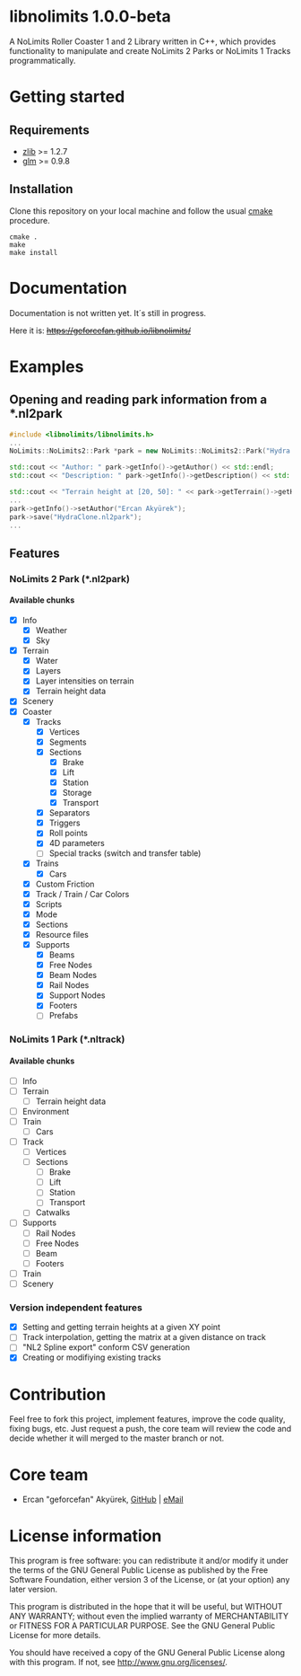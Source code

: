 # libnolimits 1.0.0-beta
A NoLimits Roller Coaster 1 and 2 Library written in C++, which provides functionality to manipulate and create NoLimits 2 Parks or NoLimits 1 Tracks programmatically.

# Getting started
## Requirements
* [zlib](http://zlib.net/) >= 1.2.7
* [glm](http://zlib.net/) >= 0.9.8

## Installation
Clone this repository on your local machine and follow the usual [cmake](https://cmake.org/) procedure.

```
cmake .
make
make install
```

# Documentation

Documentation is not written yet. It´s still in progress.

Here it is: ~~https://geforcefan.github.io/libnolimits/~~

# Examples

## Opening and reading park information from a *.nl2park

```c++
#include <libnolimits/libnolimits.h>
...
NoLimits::NoLimits2::Park *park = new NoLimits::NoLimits2::Park("Hydra.nl2park");

std::cout << "Author: " park->getInfo()->getAuthor() << std::endl;
std::cout << "Description: " park->getInfo()->getDescription() << std::endl;

std::cout << "Terrain height at [20, 50]: " << park->getTerrain()->getHeightAtVertex(20, 50) << std::endl;
...
park->getInfo()->setAuthor("Ercan Akyürek"); 
park->save("HydraClone.nl2park");
...
```

## Features
### NoLimits 2 Park (*.nl2park)
#### Available chunks

- [x] Info
  - [x] Weather
  - [x] Sky
- [x] Terrain
  - [x] Water
  - [x] Layers
  - [x] Layer intensities on terrain
  - [x] Terrain height data
- [x] Scenery
- [x] Coaster
  - [x] Tracks
    - [x] Vertices
    - [x] Segments
    - [x] Sections
      - [x] Brake
      - [x] Lift
      - [x] Station
      - [x] Storage
      - [x] Transport
    - [x] Separators
    - [x] Triggers
    - [x] Roll points
    - [x] 4D parameters
    - [ ] Special tracks (switch and transfer table)
  - [x] Trains
    - [x] Cars
  - [x] Custom Friction
  - [x] Track / Train / Car Colors
  - [x] Scripts
  - [x] Mode
  - [x] Sections
  - [x] Resource files
  - [x] Supports
    - [x] Beams
    - [x] Free Nodes
    - [x] Beam Nodes
    - [x] Rail Nodes
    - [x] Support Nodes
    - [x] Footers
    - [ ] Prefabs
     
### NoLimits 1 Park (*.nltrack)
#### Available chunks

- [ ] Info
- [ ] Terrain
  - [ ] Terrain height data
- [ ] Environment
- [ ] Train
  - [ ] Cars
- [ ] Track
  - [ ] Vertices
  - [ ] Sections
      - [ ] Brake
      - [ ] Lift
      - [ ] Station
      - [ ] Transport
  - [ ] Catwalks
- [ ] Supports
  - [ ] Rail Nodes
  - [ ] Free Nodes
  - [ ] Beam
  - [ ] Footers
- [ ] Train
- [ ] Scenery

### Version independent features
 
- [x] Setting and getting terrain heights at a given XY point
- [ ] Track interpolation, getting the matrix at a given distance on track
- [ ] "NL2 Spline export" conform CSV generation
- [x] Creating or modifiying existing tracks

# Contribution

Feel free to fork this project, implement features, improve the code quality, fixing bugs, etc. Just request a push, the core team will review the code and decide whether it will merged to the master branch or not.

# Core team

- Ercan "geforcefan" Akyürek, [GitHub](https://github.com/geforcefan/) | [eMail](mailto:ercan.akyuerek@gmail.com)

# License information 

This program is free software: you can redistribute it and/or modify
it under the terms of the GNU General Public License as published by
the Free Software Foundation, either version 3 of the License, or
(at your option) any later version.

This program is distributed in the hope that it will be useful,
but WITHOUT ANY WARRANTY; without even the implied warranty of
MERCHANTABILITY or FITNESS FOR A PARTICULAR PURPOSE.  See the
GNU General Public License for more details.

You should have received a copy of the GNU General Public License
along with this program. If not, see <http://www.gnu.org/licenses/>.
